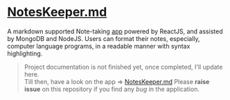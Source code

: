 # [NotesKeeper.md](https://noteskeeper-md.web.app/)

A markdown supported Note-taking [app](https://noteskeeper-md.web.app/) powered by ReactJS, and assisted by MongoDB and NodeJS. Users can format their notes, especially, computer language programs, in a readable manner with syntax highlighting. 

> Project documentation is not finished yet, once completed, I'll update here.<br>
> Till then, have a look on the app ⇒ [NotesKeeper.md](https://noteskeeper-md.web.app/) 
> Please **raise issue** on this repository if you find any *bug* in the application.

